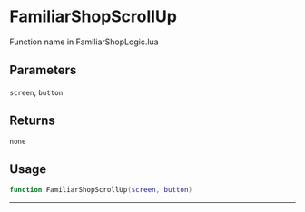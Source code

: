 # FamiliarShopScrollUp
Function name in FamiliarShopLogic.lua
## Parameters
`screen`, `button`
## Returns
`none`
## Usage
```lua
function FamiliarShopScrollUp(screen, button)
```
---
